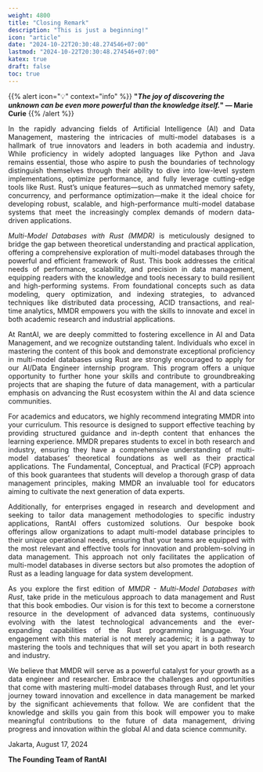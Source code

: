```yaml
---
weight: 4800
title: "Closing Remark"
description: "This is just a beginning!"
icon: "article"
date: "2024-10-22T20:30:48.274546+07:00"
lastmod: "2024-10-22T20:30:48.274546+07:00"
katex: true
draft: false
toc: true
---
```

{{% alert icon="💡" context="info" %}}
<strong>"<em>The joy of discovering the unknown can be even more powerful than the knowledge itself.</em>" — Marie Curie</strong>
{{% /alert %}}

<p style="text-align: justify;">
In the rapidly advancing fields of Artificial Intelligence (AI) and Data Management, mastering the intricacies of multi-model databases is a hallmark of true innovators and leaders in both academia and industry. While proficiency in widely adopted languages like Python and Java remains essential, those who aspire to push the boundaries of technology distinguish themselves through their ability to dive into low-level system implementations, optimize performance, and fully leverage cutting-edge tools like Rust. Rust’s unique features—such as unmatched memory safety, concurrency, and performance optimization—make it the ideal choice for developing robust, scalable, and high-performance multi-model database systems that meet the increasingly complex demands of modern data-driven applications.
</p>

<p style="text-align: justify;">
<em>Multi-Model Databases with Rust (MMDR)</em> is meticulously designed to bridge the gap between theoretical understanding and practical application, offering a comprehensive exploration of multi-model databases through the powerful and efficient framework of Rust. This book addresses the critical needs of performance, scalability, and precision in data management, equipping readers with the knowledge and tools necessary to build resilient and high-performing systems. From foundational concepts such as data modeling, query optimization, and indexing strategies, to advanced techniques like distributed data processing, ACID transactions, and real-time analytics, MMDR empowers you with the skills to innovate and excel in both academic research and industrial applications.
</p>

<p style="text-align: justify;">
At RantAI, we are deeply committed to fostering excellence in AI and Data Management, and we recognize outstanding talent. Individuals who excel in mastering the content of this book and demonstrate exceptional proficiency in multi-model databases using Rust are strongly encouraged to apply for our AI/Data Engineer internship program. This program offers a unique opportunity to further hone your skills and contribute to groundbreaking projects that are shaping the future of data management, with a particular emphasis on advancing the Rust ecosystem within the AI and data science communities.
</p>

<p style="text-align: justify;">
For academics and educators, we highly recommend integrating MMDR into your curriculum. This resource is designed to support effective teaching by providing structured guidance and in-depth content that enhances the learning experience. MMDR prepares students to excel in both research and industry, ensuring they have a comprehensive understanding of multi-model databases’ theoretical foundations as well as their practical applications. The Fundamental, Conceptual, and Practical (FCP) approach of this book guarantees that students will develop a thorough grasp of data management principles, making MMDR an invaluable tool for educators aiming to cultivate the next generation of data experts.
</p>

<p style="text-align: justify;">
Additionally, for enterprises engaged in research and development and seeking to tailor data management methodologies to specific industry applications, RantAI offers customized solutions. Our bespoke book offerings allow organizations to adapt multi-model database principles to their unique operational needs, ensuring that your teams are equipped with the most relevant and effective tools for innovation and problem-solving in data management. This approach not only facilitates the application of multi-model databases in diverse sectors but also promotes the adoption of Rust as a leading language for data system development.
</p>

<p style="text-align: justify;">
As you explore the first edition of <em>MMDR - Multi-Model Databases with Rust</em>, take pride in the meticulous approach to data management and Rust that this book embodies. Our vision is for this text to become a cornerstone resource in the development of advanced data systems, continuously evolving with the latest technological advancements and the ever-expanding capabilities of the Rust programming language. Your engagement with this material is not merely academic; it is a pathway to mastering the tools and techniques that will set you apart in both research and industry.
</p>

<p style="text-align: justify;">
We believe that MMDR will serve as a powerful catalyst for your growth as a data engineer and researcher. Embrace the challenges and opportunities that come with mastering multi-model databases through Rust, and let your journey toward innovation and excellence in data management be marked by the significant achievements that follow. We are confident that the knowledge and skills you gain from this book will empower you to make meaningful contributions to the future of data management, driving progress and innovation within the global AI and data science community.
</p>

<p style="text-align: justify;">
Jakarta, August 17, 2024
</p>

<p style="text-align: justify;">
<strong>The Founding Team of RantAI</strong>
</p>
